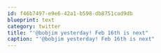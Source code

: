 ```yaml
---
id: f46b7497-e9e6-42a1-b598-db8751cad9db
blueprint: text
category: twitter
title: "'@bobjim yesterday! Feb 16th is next"
caption: "'@bobjim yesterday! Feb 16th is next"
---
```

